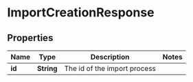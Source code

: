 

# ImportCreationResponse


## Properties

| Name | Type | Description | Notes |
|------------ | ------------- | ------------- | -------------|
|**id** | **String** | The id of the import process |  |



